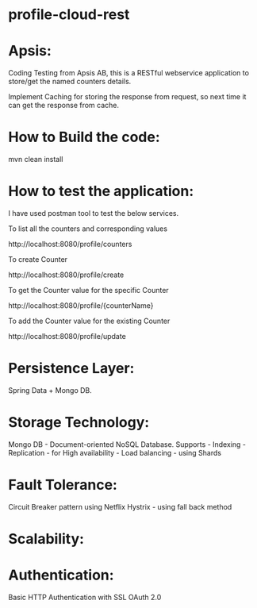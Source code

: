 # profile-cloud-rest
Apsis:
=======
Coding Testing from Apsis AB, this is a RESTful webservice application to store/get the named counters details.

Implement Caching for storing the response from request, so next time it can get the response from cache.


How to Build the code:
======================

mvn clean install


How to test the application:
============================

I have used postman tool to test the below services.

To list all the counters and corresponding values

http://localhost:8080/profile/counters

To create Counter

http://localhost:8080/profile/create

To get the Counter value for the specific Counter

http://localhost:8080/profile/{counterName}


To add the Counter value for the existing Counter

http://localhost:8080/profile/update





Persistence Layer:
==================
Spring Data + Mongo DB.

Storage Technology:
==================
Mongo DB - Document-oriented NoSQL Database.
Supports
	- Indexing
	- Replication - for High availability
	- Load balancing - using Shards

Fault Tolerance:
=================

Circuit Breaker pattern using Netflix Hystrix
	- using fall back method

Scalability:
===========



Authentication:
==============

Basic HTTP Authentication with SSL
OAuth 2.0
